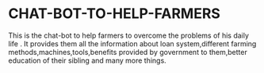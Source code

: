 # CHAT-BOT-TO-HELP-FARMERS
This is the chat-bot to help farmers to overcome the problems of his daily life . It provides them all the information about loan system,different farming methods,machines,tools,benefits provided by government to them,better education of their sibling and many more things. 
